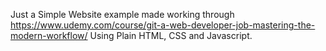 Just a Simple Website example made working through https://www.udemy.com/course/git-a-web-developer-job-mastering-the-modern-workflow/
Using Plain HTML, CSS and Javascript.
